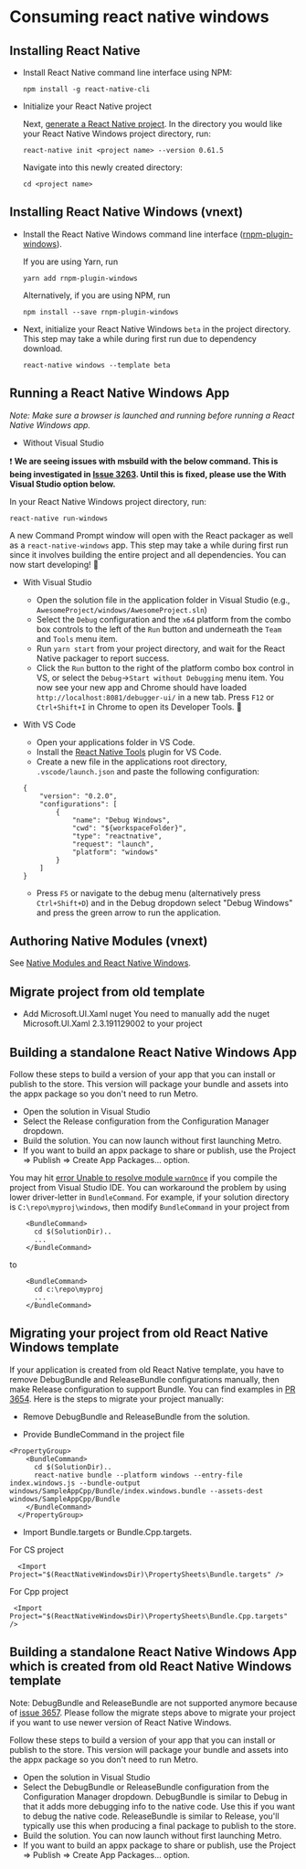 
# Consuming react native windows

## Installing React Native

- Install React Native command line interface using NPM:
  ```
  npm install -g react-native-cli
  ```
- Initialize your React Native project

  Next, [generate a React Native project](http://facebook.github.io/react-native/docs/getting-started.html#creating-a-new-application). In the directory you would like your React Native Windows project directory, run:
  ```
  react-native init <project name> --version 0.61.5
  ```
  Navigate into this newly created directory:
  ```
  cd <project name>
  ```

## Installing React Native Windows (vnext)

* Install the React Native Windows command line interface ([rnpm-plugin-windows](https://www.npmjs.com/package/rnpm-plugin-windows)).

  If you are using Yarn, run
  ```
  yarn add rnpm-plugin-windows
  ```
  Alternatively, if you are using NPM, run
  ```
  npm install --save rnpm-plugin-windows
  ```

* Next, initialize your React Native Windows `beta` in the project directory. This step may take a while during first run due to dependency download.
  ```
  react-native windows --template beta
  ```

## Running a React Native Windows App

*Note: Make sure a browser is launched and running before running a React Native Windows app.*

- Without Visual Studio

:exclamation: **We are seeing issues with msbuild with the below command. This is being investigated in [Issue 3263](https://github.com/microsoft/react-native-windows/issues/3263). Until this is fixed, please use the With Visual Studio option below.**

  In your React Native Windows project directory, run:
  ```
  react-native run-windows
  ```
  A new Command Prompt window will open with the React packager as well as a `react-native-windows` app. This step may take a while during first run since it involves building the entire project and all dependencies. You can now start developing! :tada:

- With Visual Studio

   - Open the solution file in the application folder in Visual Studio (e.g., `AwesomeProject/windows/AwesomeProject.sln`)
   - Select the `Debug` configuration and the `x64` platform from the combo box controls to the left of the `Run` button and underneath the `Team` and `Tools` menu item.
   - Run `yarn start` from your project directory, and wait for the React Native packager to report success.
   - Click the `Run` button to the right of the platform combo box control in VS, or select the `Debug`->`Start without Debugging` menu item. You now see your new app and Chrome should have loaded `http://localhost:8081/debugger-ui/` in a new tab. Press `F12` or `Ctrl+Shift+I` in Chrome to open its Developer Tools. :tada:

- With VS Code
  - Open your applications folder in VS Code.
  - Install the [React Native Tools](https://marketplace.visualstudio.com/items?itemName=msjsdiag.vscode-react-native) plugin for VS Code.
  - Create a new file in the applications root directory, `.vscode/launch.json` and paste the following configuration:
  ```
  {
      "version": "0.2.0",
      "configurations": [
          {
              "name": "Debug Windows",
              "cwd": "${workspaceFolder}",
              "type": "reactnative",
              "request": "launch",
              "platform": "windows"
          }
      ]
  }
  ```
  - Press `F5` or navigate to the debug menu (alternatively press `Ctrl+Shift+D`) and in the Debug dropdown select "Debug Windows" and press the green arrow to run the application.

## Authoring Native Modules (vnext)

See [Native Modules and React Native Windows](NativeModules.md).

## Migrate project from old template
- Add Microsoft.UI.Xaml nuget
You need to manually add the nuget Microsoft.UI.Xaml 2.3.191129002 to your project

## Building a standalone React Native Windows App
Follow these steps to build a version of your app that you can install or publish to the store.  This version will package your bundle and assets into the appx package so you don't need to run Metro.

- Open the solution in Visual Studio
- Select the Release configuration from the Configuration Manager dropdown.
- Build the solution.  You can now launch without first launching Metro.
- If you want to build an appx package to share or publish, use the Project => Publish => Create App Packages... option.

You may hit [error Unable to resolve module `warnOnce`](https://github.com/microsoft/react-native-windows/issues/3670) if you compile the project from Visual Studio IDE. You can workaround the problem by using lower driver-letter in `BundleCommand`. For example, if your solution directory is `C:\repo\myproj\windows`, then modify `BundleCommand` in your project from

```
    <BundleCommand>
      cd $(SolutionDir)..
      ...
    </BundleCommand>  
```
to
```
    <BundleCommand>
      cd c:\repo\myproj
      ...
    </BundleCommand>  
```

## Migrating your project from old React Native Windows template
If your application is created from old React Native template, you have to remove DebugBundle and ReleaseBundle configurations manually, then make Release configuration to support Bundle. You can find examples in [PR 3654](https://github.com/microsoft/react-native-windows/pull/3654). Here is the steps to migrate your project manually:
- Remove DebugBundle and ReleaseBundle from the solution.

- Provide BundleCommand in the project file
```
<PropertyGroup>
    <BundleCommand>
      cd $(SolutionDir)..
      react-native bundle --platform windows --entry-file index.windows.js --bundle-output windows/SampleAppCpp/Bundle/index.windows.bundle --assets-dest windows/SampleAppCpp/Bundle
    </BundleCommand>
  </PropertyGroup>
```

- Import Bundle.targets or Bundle.Cpp.targets.

For CS project
```
  <Import Project="$(ReactNativeWindowsDir)\PropertySheets\Bundle.targets" />
```

For Cpp project
```
 <Import Project="$(ReactNativeWindowsDir)\PropertySheets\Bundle.Cpp.targets" />
```

## Building a standalone React Native Windows App which is created from old React Native Windows template
Note: DebugBundle and ReleaseBundle are not supported anymore because of [issue 3657](https://github.com/microsoft/react-native-windows/issues/3657). Please follow the migrate steps above to migrate your project if you want to use newer version of React Native Windows.

Follow these steps to build a version of your app that you can install or publish to the store.  This version will package your bundle and assets into the appx package so you don't need to run Metro.

- Open the solution in Visual Studio
- Select the DebugBundle or ReleaseBundle configuration from the Configuration Manager dropdown.  DebugBundle is similar to Debug in that it adds more debugging info to the native code.  Use this if you want to debug the native code.  ReleaseBundle is similar to Release, you'll typically use this when producing a final package to publish to the store.
- Build the solution.  You can now launch without first launching Metro.
- If you want to build an appx package to share or publish, use the Project => Publish => Create App Packages... option.